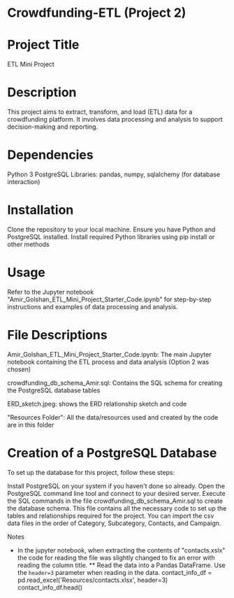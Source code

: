 # Crowdfunding-ETL (Project 2)
 
# Project Title
ETL Mini Project

# Description
This project aims to extract, transform, and load (ETL) data for a crowdfunding platform. It involves data processing and analysis to support decision-making and reporting.


# Dependencies

Python 3
PostgreSQL
Libraries: pandas, numpy, sqlalchemy (for database interaction)

# Installation

Clone the repository to your local machine.
Ensure you have Python and PostgreSQL installed.
Install required Python libraries using pip install or other methods

# Usage
Refer to the Jupyter notebook "Amir_Golshan_ETL_Mini_Project_Starter_Code.ipynb" for step-by-step instructions and examples of data processing and analysis.

# File Descriptions
Amir_Golshan_ETL_Mini_Project_Starter_Code.ipynb: The main Jupyter notebook containing the ETL process and data analysis (Option 2 was chosen)

crowdfunding_db_schema_Amir.sql: Contains the SQL schema for creating the PostgreSQL database tables

ERD_sketch.jpeg: shows the ERD relationship sketch and code

"Resources Folder": All the data/resources used and created by the code are in this folder


# Creation of a PostgreSQL Database
To set up the database for this project, follow these steps:

Install PostgreSQL on your system if you haven't done so already.
Open the PostgreSQL command line tool and connect to your desired server.
Execute the SQL commands in the file crowdfunding_db_schema_Amir.sql to create the database schema. This file contains all the necessary code to set up the tables and relationships required for the project. You can import the csv data files in the order of Category, Subcategory, Contacts, and Campaign.  


Notes
- In the jupyter notebook, when extracting the contents of "contacts.xslx" the code for reading the file was slightly changed to fix an error with reading the column title.
** Read the data into a Pandas DataFrame. Use the `header=3` parameter when reading in the data.
contact_info_df = pd.read_excel('Resources/contacts.xlsx', header=3)
contact_info_df.head()
